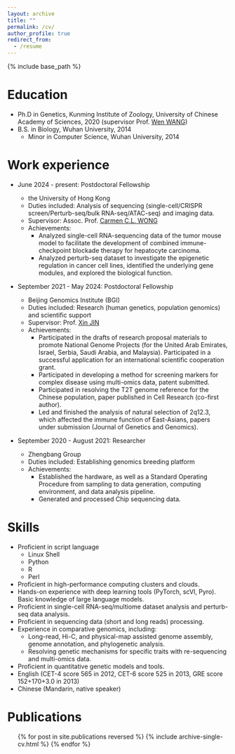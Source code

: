```yaml
---
layout: archive
title: ""
permalink: /cv/
author_profile: true
redirect_from:
  - /resume
---
```


{% include base_path %}

Education
======
* Ph.D in Genetics, Kunming Institute of Zoology, University of Chinese Academy of Sciences, 2020 (supervisor Prof. [Wen WANG](https://scholar.google.com/citations?user=OZ-l-uYAAAAJ))
* B.S. in Biology, Wuhan University, 2014
  * Minor in Computer Science, Wuhan University, 2014

Work experience
======
* June 2024 - present: Postdoctoral Fellowship
  * the University of Hong Kong
  * Duties included: Analysis of sequencing (single-cell/CRISPR screen/Perturb-seq/bulk RNA-seq/ATAC-seq) and imaging data.
  * Supervisor: Assoc. Prof. [Carmen C.L. WONG](https://www.carmenwong-lab.com/)
  * Achievements:
    * Analyzed single-cell RNA-sequencing data of the tumor mouse model to facilitate the development of combined immune-checkpoint blockade therapy for hepatocyte carcinoma.
    * Analyzed perturb-seq dataset to investigate the epigenetic regulation in cancer cell lines, identified the underlying gene modules, and explored the biological function.

* September 2021 - May 2024: Postdoctoral Fellowship
  * Beijing Genomics Institute (BGI)
  * Duties included: Research (human genetics, population genomics) and scientific support
  * Supervisor: Prof. [Xin JIN](https://scholar.google.com/citations?user=eyfJjQwAAAAJ)
  * Achievements:
    * Participated in the drafts of research proposal materials to promote National Genome Projects (for the United Arab Emirates, Israel, Serbia, Saudi Arabia, and Malaysia). Participated in a successful application for an international scientific cooperation grant.
    * Participated in developing a method for screening markers for complex disease using multi-omics data, patent submitted.
    * Participated in resolving the T2T genome reference for the Chinese population, paper published in Cell Research (co-first author).
    * Led and finished the analysis of natural selection of 2q12.3, which affected the immune function of East-Asians, papers under submission (Journal of Genetics and Genomics).

* September 2020 - August 2021: Researcher
  * Zhengbang Group
  * Duties included: Establishing genomics breeding platform
  * Achievements:
    * Established the hardware, as well as a Standard Operating Procedure from sampling to data generation, computing environment, and data analysis pipeline.
    * Generated and processed Chip sequencing data.
        
Skills
======
* Proficient in script language
  * Linux Shell
  * Python
  * R
  * Perl
* Proficient in high-performance computing clusters and clouds.
* Hands-on experience with deep learning tools (PyTorch, scVI, Pyro). Basic knowledge of large language models.
* Proficient in single-cell RNA-seq/multiome dataset analysis and perturb-seq data analysis.
* Proficient in sequencing data (short and long reads) processing.
* Experience in comparative genomics, including:
  * Long-read, Hi-C, and physical-map assisted genome assembly, genome annotation, and phylogenetic analysis.
  * Resolving genetic mechanisms for specific traits with re-sequencing and multi-omics data.
* Proficient in quantitative genetic models and tools.
* English (CET-4 score 565 in 2012, CET-6 score 525 in 2013, GRE score 152+170+3.0 in 2013)
* Chinese (Mandarin, native speaker)

Publications
======
  <ul>{% for post in site.publications reversed %}
    {% include archive-single-cv.html %}
  {% endfor %}</ul>




<!--
annotated blocks
Talks
======
  <ul>{% for post in site.talks reversed %}
    {% include archive-single-talk-cv.html  %}
  {% endfor %}</ul>
  
Teaching
======
  <ul>{% for post in site.teaching reversed %}
    {% include archive-single-cv.html %}
  {% endfor %}</ul>
  
Service and leadership
======
* Currently signed in to 43 different slack teams
-->
